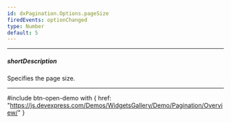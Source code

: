```yaml
---
id: dxPagination.Options.pageSize
firedEvents: optionChanged
type: Number
default: 5
---
```

---
##### shortDescription
Specifies the page size.

---
#include btn-open-demo with {
    href: "https://js.devexpress.com/Demos/WidgetsGallery/Demo/Pagination/Overview/"
}